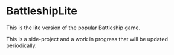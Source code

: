 # BattleshipLite

This is the lite version of the popular Battleship game.

This is a side-project and a work in progress that will be updated periodically. 
